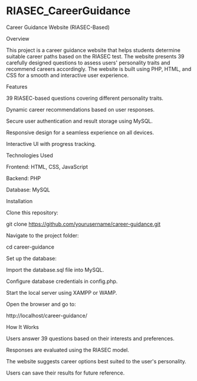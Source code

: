 # RIASEC_CareerGuidance
Career Guidance Website (RIASEC-Based)

Overview

This project is a career guidance website that helps students determine suitable career paths based on the RIASEC test. The website presents 39 carefully designed questions to assess users' personality traits and recommend careers accordingly. The website is built using PHP, HTML, and CSS for a smooth and interactive user experience.

Features

39 RIASEC-based questions covering different personality traits.

Dynamic career recommendations based on user responses.

Secure user authentication and result storage using MySQL.

Responsive design for a seamless experience on all devices.

Interactive UI with progress tracking.

Technologies Used

Frontend: HTML, CSS, JavaScript

Backend: PHP

Database: MySQL

Installation

Clone this repository:

git clone https://github.com/yourusername/career-guidance.git

Navigate to the project folder:

cd career-guidance

Set up the database:

Import the database.sql file into MySQL.

Configure database credentials in config.php.

Start the local server using XAMPP or WAMP.

Open the browser and go to:

http://localhost/career-guidance/

How It Works

Users answer 39 questions based on their interests and preferences.

Responses are evaluated using the RIASEC model.

The website suggests career options best suited to the user's personality.

Users can save their results for future reference.
